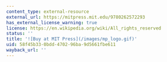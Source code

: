```yaml
---
content_type: external-resource
external_url: https://mitpress.mit.edu/9780262572293
has_external_license_warning: true
license: https://en.wikipedia.org/wiki/All_rights_reserved
status: ''
title: '![Buy at MIT Press](/images/mp_logo.gif)'
uid: 58f45b33-0bdd-4702-96ba-9d5661fbe611
wayback_url: ''
---
```

